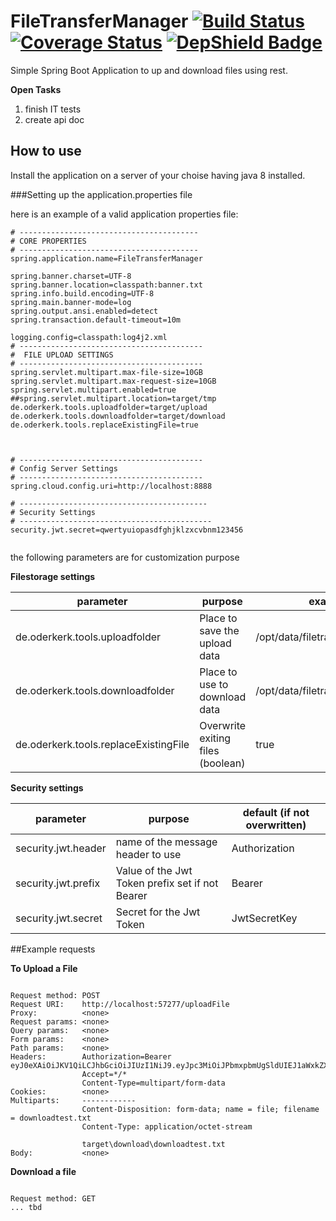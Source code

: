 # FileTransferManager  [![Build Status](https://travis-ci.org/MOderkerk/FileTransferManager.svg?branch=master)](https://travis-ci.org/MOderkerk/FileTransferManager) [![Coverage Status](https://coveralls.io/repos/github/MOderkerk/FileTransferManager/badge.svg?branch=master)](https://coveralls.io/github/MOderkerk/FileTransferManager?branch=master) [![DepShield Badge](https://depshield.sonatype.org/badges/MOderkerk/FileTransferManager/depshield.svg)](https://depshield.github.io)

Simple Spring Boot Application to up and download files using rest.

__Open Tasks__
1. finish IT tests
2. create api doc
   

## How to use 
Install the application on a server of your choise having java 8 installed.

###Setting up the application.properties file

here is an example of a valid application properties file:

```
# ----------------------------------------
# CORE PROPERTIES
# ----------------------------------------
spring.application.name=FileTransferManager

spring.banner.charset=UTF-8
spring.banner.location=classpath:banner.txt
spring.info.build.encoding=UTF-8
spring.main.banner-mode=log
spring.output.ansi.enabled=detect
spring.transaction.default-timeout=10m

logging.config=classpath:log4j2.xml
# -----------------------------------------
#  FILE UPLOAD SETTINGS
# -----------------------------------------
spring.servlet.multipart.max-file-size=10GB
spring.servlet.multipart.max-request-size=10GB
spring.servlet.multipart.enabled=true
##spring.servlet.multipart.location=target/tmp
de.oderkerk.tools.uploadfolder=target/upload
de.oderkerk.tools.downloadfolder=target/download
de.oderkerk.tools.replaceExistingFile=true 



# -----------------------------------------
# Config Server Settings
# -----------------------------------------
spring.cloud.config.uri=http://localhost:8888

# ------------------------------------------
# Security Settings
# -------------------------------------------
security.jwt.secret=qwertyuiopasdfghjklzxcvbnm123456


```
the following parameters are for customization purpose

__Filestorage settings__

 parameter | purpose| example
 ----------|--------|--------
de.oderkerk.tools.uploadfolder|Place to save the upload data | /opt/data/filetransfer/upload
de.oderkerk.tools.downloadfolder|Place to use to download data | /opt/data/filetransfer/download
de.oderkerk.tools.replaceExistingFile|Overwrite exiting files (boolean)| true 

__Security settings__

 parameter | purpose| default (if not overwritten)
 ----------|--------|-------
security.jwt.header|name of the message header to use| Authorization
security.jwt.prefix|Value of the Jwt Token prefix set if not Bearer | Bearer
security.jwt.secret|Secret for the Jwt Token| JwtSecretKey


##Example requests

__To Upload a File__

```

Request method: POST
Request URI:    http://localhost:57277/uploadFile
Proxy:          <none>
Request params: <none>
Query params:   <none>
Form params:    <none>
Path params:    <none>
Headers:        Authorization=Bearer eyJ0eXAiOiJKV1QiLCJhbGciOiJIUzI1NiJ9.eyJpc3MiOiJPbmxpbmUgSldUIEJ1aWxkZXIiLCJpYXQiOjE1NTQ1MzAwNjcsImV4cCI6NDA3OTA1MTY2NywiYXVkIjoid3d3Lm9kZXJrZXJrLmRlIiwic3ViIjoidGVzdHVzZXIiLCJSb2xlIjoiTWFuYWdlciIsImF1dGhvcml0aWVzIjoiYWRtaW4sZmlsZXVwbG9hZCxmaWxlZG93bmxvYWQifQ.DYeTuUephWJ2CjWdhMPzek5Vn2bqoQGaks_u8J6qXWQ
                Accept=*/*
                Content-Type=multipart/form-data
Cookies:        <none>
Multiparts:     ------------
                Content-Disposition: form-data; name = file; filename = downloadtest.txt
                Content-Type: application/octet-stream

                target\download\downloadtest.txt
Body:           <none>

```

__Download a file__
```

Request method: GET
... tbd

```





